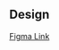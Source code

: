 ## Design

[Figma Link](https://www.figma.com/file/939bW74C3TLW5VAzK23uox/moonstone-components?node-id=180%3A2791)
